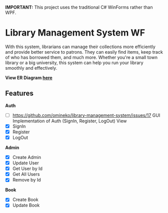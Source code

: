 **IMPORTANT:** This project uses the traditional C# WinForms rather than WPF.

# Library Management System WF
With this system, librarians can manage their collections more efficiently and provide better service to patrons. They can easily find items, keep track of who has borrowed them, and much more. Whether you're a small town library or a big university, this system can help you run your library smoothly and effectively.

**View ER Diagram [here](https://miro.com/app/board/uXjVMTqRfmM=/)**

## Features

**Auth**
- [ ] https://github.com/omineko/library-management-system/issues/17 GUI Implementation of Auth (SignIn, Register, LogOut) View
- [x] SignIn
- [x] Register
- [x] LogOut

**Admin**
- [x] Create Admin
- [x] Update User
- [x] Get User by Id
- [x] Get All Users
- [x] Remove by Id

**Book**
- [x] Create Book
- [x] Update Book
